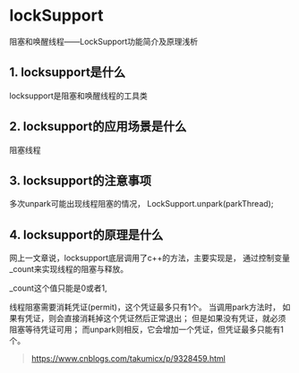 # lockSupport
阻塞和唤醒线程——LockSupport功能简介及原理浅析


## 1. locksupport是什么
locksupport是阻塞和唤醒线程的工具类

## 2. locksupport的应用场景是什么
阻塞线程

## 3. locksupport的注意事项
多次unpark可能出现线程阻塞的情况，
LockSupport.unpark(parkThread);


## 4. locksupport的原理是什么

网上一文章说，locksupport底层调用了c++的方法，主要实现是，
通过控制变量_count来实现线程的阻塞与释放。

_count这个值只能是0或者1,

线程阻塞需要消耗凭证(permit)，这个凭证最多只有1个。
当调用park方法时，
如果有凭证，则会直接消耗掉这个凭证然后正常退出；
但是如果没有凭证，就必须阻塞等待凭证可用；
而unpark则相反，它会增加一个凭证，但凭证最多只能有1个。


> https://www.cnblogs.com/takumicx/p/9328459.html
